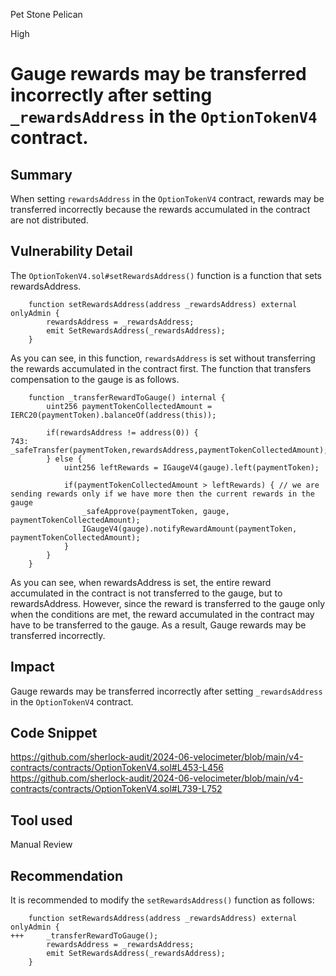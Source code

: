 Pet Stone Pelican

High

# Gauge rewards may be transferred incorrectly after setting `_rewardsAddress` in the `OptionTokenV4` contract.

## Summary
When setting `rewardsAddress` in the `OptionTokenV4` contract, rewards may be transferred incorrectly because the rewards accumulated in the contract are not distributed.
## Vulnerability Detail
The `OptionTokenV4.sol#setRewardsAddress()` function is a function that sets rewardsAddress.
```solidity
    function setRewardsAddress(address _rewardsAddress) external onlyAdmin {
        rewardsAddress = _rewardsAddress;
        emit SetRewardsAddress(_rewardsAddress);
    }
```
As you can see, in this function, `rewardsAddress` is set without transferring the rewards accumulated in the contract first.
The function that transfers compensation to the gauge is as follows.
```solidity
    function _transferRewardToGauge() internal {
        uint256 paymentTokenCollectedAmount = IERC20(paymentToken).balanceOf(address(this));

        if(rewardsAddress != address(0)) {
743:        _safeTransfer(paymentToken,rewardsAddress,paymentTokenCollectedAmount);
        } else {
            uint256 leftRewards = IGaugeV4(gauge).left(paymentToken);

            if(paymentTokenCollectedAmount > leftRewards) { // we are sending rewards only if we have more then the current rewards in the gauge
                _safeApprove(paymentToken, gauge, paymentTokenCollectedAmount);
                IGaugeV4(gauge).notifyRewardAmount(paymentToken, paymentTokenCollectedAmount);
            }
        }
    }
```
As you can see, when rewardsAddress is set, the entire reward accumulated in the contract is not transferred to the gauge, but to rewardsAddress.
However, since the reward is transferred to the gauge only when the conditions are met, the reward accumulated in the contract may have to be transferred to the gauge.
As a result, Gauge rewards may be transferred incorrectly.
## Impact
Gauge rewards may be transferred incorrectly after setting `_rewardsAddress` in the `OptionTokenV4` contract.
## Code Snippet
https://github.com/sherlock-audit/2024-06-velocimeter/blob/main/v4-contracts/contracts/OptionTokenV4.sol#L453-L456
https://github.com/sherlock-audit/2024-06-velocimeter/blob/main/v4-contracts/contracts/OptionTokenV4.sol#L739-L752
## Tool used

Manual Review

## Recommendation
It is recommended to modify the `setRewardsAddress()` function as follows:
```solidity
    function setRewardsAddress(address _rewardsAddress) external onlyAdmin {
+++     _transferRewardToGauge();
        rewardsAddress = _rewardsAddress;
        emit SetRewardsAddress(_rewardsAddress);
    }
```